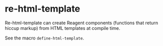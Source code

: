 # re-html-template

Re-html-template can create Reagent components (functions that return hiccup markup) from HTML
templates at compile time.

See the macro `define-html-template`.
